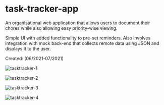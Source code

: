 # task-tracker-app
An organisational web application that allows users to document their chores while also allowing easy priority-wise viewing.

Simple UI with added functionality to pre-set reminders. Also involves integration with mock back-end that collects remote data using JSON and displays it to the user.

Created: (06/2021-07/2021)

![tasktracker-1](https://user-images.githubusercontent.com/80972100/125578353-4374d36e-912b-4f71-a9f5-1e774566ba6b.PNG)

![tasktracker-2](https://user-images.githubusercontent.com/80972100/125578364-5a785696-e7d0-4ee8-86ee-5c3c6eacf7e3.PNG)

![tasktracker-3](https://user-images.githubusercontent.com/80972100/125578384-9adc34c8-655f-44d4-8656-1bab8b40e75a.PNG)

![tasktracker-4](https://user-images.githubusercontent.com/80972100/125578399-024a3172-6d02-41a4-9742-b8dda4fbe225.PNG)

